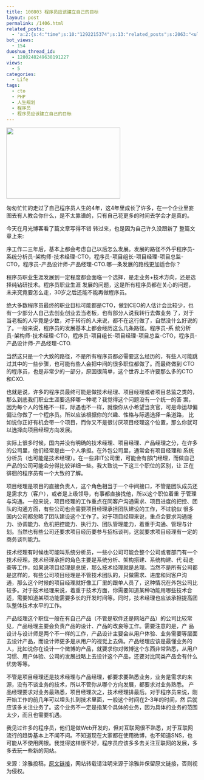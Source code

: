```yaml
---
title: 100803 程序员应该建立自己的目标
layout: post
permalink: /1406.html
related_posts:
  - 'a:2:{s:4:"time";s:10:"1292215374";s:13:"related_posts";s:2063:"<ul class="related_post"><li><a href="http://blog.80aj.com/2010/05/11/100511-php-%e8%85%be%e8%ae%af%e9%9d%a2%e8%af%95%e9%a2%98-07%e5%b9%b4%e7%89%88/" title="100511 php 腾讯面试题 07年版">100511 php 腾讯面试题 07年版</a></li><li><a href="http://blog.80aj.com/2010/12/04/101204-phpase-%e5%8a%a0%e5%af%86/" title="101204 phpase 加密">101204 phpase 加密</a></li><li><a href="http://blog.80aj.com/2010/10/30/101030-%e6%96%87%e4%bb%b6%e6%8a%93%e5%8f%96-snoopy%e7%b1%bb%e4%bb%8b%e7%bb%8d/" title="101030 文件抓取 snoopy类介绍">101030 文件抓取 snoopy类介绍</a></li><li><a href="http://blog.80aj.com/2010/10/29/101029-php-%e4%ba%a7%e5%93%81%e5%ae%89%e8%a3%85%e7%a8%8b%e5%ba%8f%e5%88%b6%e4%bd%9c%e4%bb%a3%e7%a0%81demo/" title="101029 php 产品安装程序制作代码demo">101029 php 产品安装程序制作代码demo</a></li><li><a href="http://blog.80aj.com/2010/10/28/101028-php%e9%a1%b5%e9%9d%a2%e6%89%a7%e8%a1%8c%e6%97%b6%e9%97%b4class/" title="101028 php页面执行时间class">101028 php页面执行时间class</a></li><li><a href="http://blog.80aj.com/2010/09/13/100913-php%e6%8b%9b%e8%81%98%e5%b9%bf%e5%91%8a%e4%b8%80%e5%88%99/" title="100913 PHP招聘广告一则">100913 PHP招聘广告一则</a></li><li><a href="http://blog.80aj.com/2010/08/23/100822-%e5%85%b3%e4%ba%8e%e6%9c%80%e8%bf%91%e7%9a%84%e8%b7%b3%e6%a7%bd%e5%bf%83%e6%80%81%e6%b5%ae%e5%8a%a8/" title="100823 关于最近的跳槽心态浮动">100823 关于最近的跳槽心态浮动</a></li><li><a href="http://blog.80aj.com/2010/08/22/100822-php-%e4%b9%a6%e7%b1%8d%e5%88%86%e4%ba%ab/" title="100822 php 书籍分享">100822 php 书籍分享</a></li><li><a href="http://blog.80aj.com/2010/08/21/100821-php%e4%b9%8b%e8%85%be%e8%ae%af%e5%be%ae%e5%8d%9a-api-%e4%bf%ae%e6%94%b9%e7%89%88/" title="100821 php之腾讯微博 Api 修改版">100821 php之腾讯微博 Api 修改版</a></li><li><a href="http://blog.80aj.com/2010/08/18/100818-%e5%85%b3%e4%ba%8ephp-%e9%9d%a2%e8%af%95/" title="100818 关于php 面试">100818 关于php 面试</a></li></ul>";}'
bot_views:
  - 154
duoshuo_thread_id:
  - 1280248249638191227
views:
  - 5
categories:
  - Life
tags:
  - cto
  - PHP
  - 人生规划
  - 程序员
  - 程序员应该建立自己的目标
---
```

[<img class="aligncenter size-medium wp-image-1407" title="cxy" src="http://www.80aj.com/wp-content/uploads/2010/08/cxy-300x187.jpg" alt="" width="300" height="187" />][1]

匆匆忙忙的走过了自己程序员人生的4年，这4年里成长了许多，在一个企业里妄图去有人教会你什么，是不太靠谱的，只有自己花更多的时间去学会才是真的。

今天在月光博客看了篇文章写得不错 转过来，也是因为自己许久没跟新了 整篇文章上来:

序工作二三年后，基本上都会考虑自己以后怎么发展。发展的路径不外乎程序员-系统分析员-架构师-技术经理-CTO，程序员-项目组长-项目经理-项目总监-CTO，程序员-产品设计师-产品经理-CTO.哪一条发展的路线更加适合你？

程序员职业生涯发展到一定程度都会面临一个选择，是走业务+技术方向，还是选择纯钻研技术。程序员职业生涯 发展的问题，这是所有程序员都在关心的问题，未来究竟要怎么走，30岁之后还能不能再做程序员。

绝大多数程序员最终的职业目标可能都是CTO，做到CEO的人估计会比较少，也有一少部分人自己去创业创业去当老板，也有部分人说我转行去做业务 了，对于当老板的人毕竟是少数，对于转行的人来说，都不在这行做了，自然没什么好说的了。一般来说，程序员的发展基本上都会经历这么几条路径。程序员-系 统分析员-架构师-技术经理-CTO，程序员-项目组长-项目经理-项目总监-CTO，程序员-产品设计师-产品经理-CTO.

当然这只是一个大致的路径，不是所有程序员都必需要这么经历的，有些人可能跳过其中的一些步骤，也可能有些人会把中间的很多职位都做了。而最终做到 CTO的程序员，也是非常少的一部分，原因很简单，这个世界上不许要那么多的CTO和CXO.

也就是说，许多的程序员最终可能是做技术经理、项目经理或者项目总监之类的，那么到底我们职业生涯要选择哪一种呢？我觉得这个问题没有一个统一的答 案，因为每个人的性格不一样，际遇也不一样，就像你从小希望当贪官，可是命运却偏偏让你做了一个程序员。所以应该根据你的兴趣、性格与际遇选择一条道路， 比如说你正好有机会带一个项目，而你又不是很讨厌项目经理这个位置，那么你就可以选择向项目经理方向发展。

实际上很多时候，国内并没有明确的技术经理、项目经理、产品经理之分，在许多的公司里，他们经常是由一个人承担。在外包公司里，通常会有项目经理和 系统分析员（也可能是技术经理）。在一些非IT公司里，可能会有部门经理，而做自己产品的公司可能会分得比较详细一些。我大致说一下这三个职位的区别，让 正在徘徊的程序员有一个大致的了解。

项目经理是项目的直接负责人，这个角色相当于一个中间接口，不管是团队成员还是需求方（客户），或者是上级领导，有事都直接找他，所以这个职位着重 于管理与沟通。一般来说，项目经理的工作重点在同客户沟通需求、项目进度的把控、团队的沟通方面，有些公司也会需要项目经理承担团队建设的工作，不过貌似 很多国内公司都忽略了团队建设这个工作了。对于项目经理来说，重点会要求沟通能力、协调能力、危机把控能力、执行力、团队管理能力，着重于沟通、管理与计 划。当然也有些公司还要求项目经历要参与招标谈判，这就要求项目经理有一定的商务谈判能力。

技术经理有时候也可能叫系统分析员，一些小公司可能会整个公司或者部门有一个技术经理。技术经理承担的角色主要是系统分析、架构搭建、系统构建、代 码走查等工作，如果说项目经理是总统，那么技术经理就是总理。当然不是所有公司都是这样的，有些公司项目经理是不管技术团队的，只做需求、进度和同客户沟 通，那么这个时候的项目经理就好像工厂里的跟单人员了，这种情况在外包公司比较多。对于技术经理来说，着重于技术方面，你需要知道某种功能用哪些技术合 适，需要知道某项功能需要多长的开发时间等。同时，技术经理也应该承担提高团队整体技术水平的工作。

产品经理这个职位一般在有自己产品（不管是软件还是网站产品）的公司比较常见，产品经理主要会负责产品的设计、产品的改良等工作。需要注意的是，产 品设计与设计师是两个不一样的工作，产品设计主要会从用户体验、业务需要等层面去设计产品，而设计师更多是从用户的视觉上去做。产品经理应该是最懂业务的 人，比如说你在设计一个微博的产品，就要求你对微博这个东西非常熟悉，从用户习惯、用户体验、公司的发展战略上去设计这个产品，还要对比同类产品会有什么 优势等等。

不管是项目经理还是技术经理与产品经理，都要求要熟悉业务，业务是需求的来源，没有不谈业务的技术，所以不管你从哪个方向发展，都要求对业务熟悉。 产品经理要求对业务最熟悉，项目经理次之，技术经理排最后。对于程序员来说，刚开始工作的前几年可以埋头扎到技术里面，一般这个时间在2-3年的时间，然 后就应该多关注业务了。这个业务不一定是指某个具体的业务，因为具体的业务的范围太少，而且也需要机遇。

我见过许多的程序员，他们是做Web开发的，但对互联网很不熟悉，对于互联网流行的趋势基本上不闻不问。不知道现在大家都在使用微博，也不知道SNS，也 可能从不使用网银。我觉得这样很不好，程序员应该多多去关注互联网的发展，多多去玩一些新的网站。

来源：涂雅投稿，<a href="http://iove.net/2625/" target="_blank">原文链接</a>，网站转载请注明来源于涂雅并保留原文链接，否则视为侵权。

 [1]: http://www.80aj.com/wp-content/uploads/2010/08/cxy.jpg